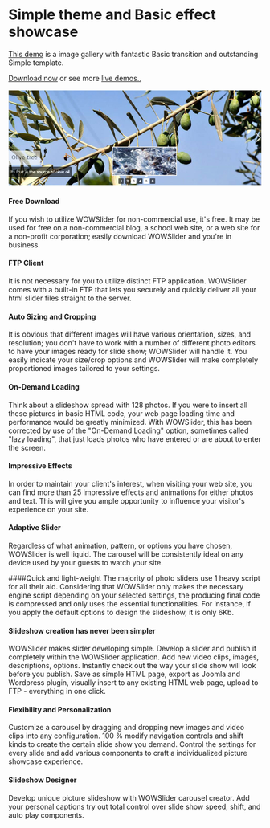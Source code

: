 # Simple theme and Basic effect showcase

[This demo](http://wowslider.com/image-gallery-simple-basic-demo.html) is a image gallery with fantastic Basic transition
and outstanding Simple template. 
 

[Download now](http://wowslider.com/) or see more [live demos..](http://wowslider.com/demo.html)

<a href="http://wowslider.com/image-gallery-simple-basic-demo.html">
  <img src="https://raw.githubusercontent.com/jq0/image-gallery-simple-basic/master/image-gallery-simple-basic.jpg">
</a>		
  
#### Free Download
If you wish to utilize WOWSlider for non-commercial use, it's free. It may be used for free on a non-commercial blog, a school web site, or a web site for a non-profit corporation; easily download WOWSlider and you're in business.  

#### FTP Client
It is not necessary for you to utilize distinct FTP application. WOWSlider comes with a built-in FTP that lets you securely and quickly deliver all your html slider files straight to the server.

#### Auto Sizing and Cropping
It is obvious that different images will have various orientation, sizes, and resolution; you don't have to work with a number of different photo editors to have your images ready for slide show; WOWSlider will handle it. You easily indicate your size/crop options and WOWSlider will make completely proportioned images tailored to your settings.

#### On-Demand Loading
Think about a slideshow spread with 128 photos. If you were to insert all these pictures in basic HTML code, your web page loading time and performance would be greatly minimized. With WOWSlider, this has been corrected by use of the "On-Demand Loading" option, sometimes called "lazy loading", that just loads photos who have entered or are about to enter the screen.

#### Impressive Effects
In order to maintain your client's interest, when visiting your web site, you can find more than 25 impressive effects and animations for either photos and text. This will give you ample opportunity to influence your visitor's experience on your site.

#### Adaptive Slider
Regardless of what animation, pattern, or options you have chosen, WOWSlider is well liquid. The carousel will be consistently ideal on any device used by your guests to watch your site.

####Quick and light-weight
The majority of photo sliders use 1 heavy script for all their aid. Considering that WOWSlider only makes the necessary engine script depending on your selected settings, the producing final code is compressed and only uses the essential functionalities. For instance, if you apply the default options to design the slideshow, it is only 6Kb.

#### Slideshow creation has never been simpler
WOWSlider makes slider developing simple. Develop a slider and publish it completely within the WOWSlider application. Add new video clips, images, descriptions, options. Instantly check out the way your slide show will look before you publish. Save as simple HTML page, export as Joomla and Wordpress plugin, visually insert to any existing HTML web page, upload to FTP - everything in one click.
	
#### Flexibility and Personalization
Customize a carousel by dragging and dropping new images and video clips into any configuration. 100 % modify navigation controls and shift kinds to create the certain slide show you demand. Control the settings for every slide and add various components to craft a individualized picture showcase experience. 

#### Slideshow Designer
Develop unique picture slideshow with WOWSlider carousel creator. Add your personal captions try out total control over slide show speed, shift, and auto play components.
	